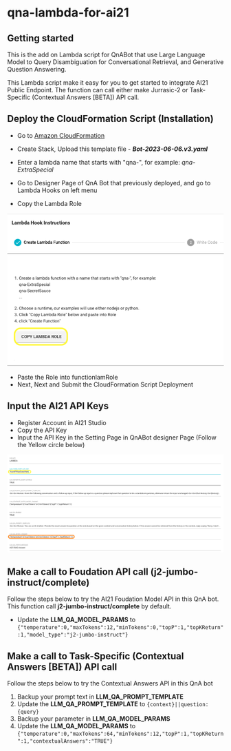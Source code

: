 # qna-lambda-for-ai21



## Getting started

This is the add on Lambda script for QnABot that use Large Language Model to Query Disambiguation for Conversational Retrieval, and Generative Question Answering.

This Lambda script  make it easy for you to get started to integrate AI21 Public Endpoint. The function can call either make Jurrasic-2 or Task-Specific (Contextual Answers [BETA]) API call. 

## Deploy the CloudFormation Script (Installation)

- Go to [Amazon CloudFormation](https://console.aws.amazon.com/cloudformation/) 
- Create Stack, Upload this template file - ***Bot-2023-06-06.v3.yaml***
- Enter a lambda name that starts with "qna-", for example:
_qna-ExtraSpecial_

- Go to Designer Page of QnA Bot that previously deployed, and go to Lambda Hooks on left menu

- Copy the Lambda Role

![Here is an example](./images/lambda_hook.png)

- Paste the Role into functionIamRole
- Next, Next and Submit the CloudFormation Script Deployment

## Input the AI21 API Keys

- Register Account in AI21 Studio
- Copy the API Key
- Input the API Key in the Setting Page in QnABot designer Page (Follow the Yellow circle below)

![Here is an example](./images/settings.png)

## Make a call to Foudation API call (j2-jumbo-instruct/complete)
Follow the steps below to try the AI21 Foudation Model API in this QnA bot. This function call __j2-jumbo-instruct/complete__ by default.
- Update the __LLM_QA_MODEL_PARAMS__  to `{"temperature":0,"maxTokens":12,"minTokens":0,"topP":1,"topKReturn":1,"model_type":"j2-jumbo-instruct"}`


## Make a call to Task-Specific (Contextual Answers [BETA]) API call
Follow the steps below to try the Contextual Answers API in this QnA bot

1. Backup your prompt text in __LLM_QA_PROMPT_TEMPLATE__
2. Update the __LLM_QA_PROMPT_TEMPLATE__ to `{context}||question:{query}`
3. Backup your parameter in __LLM_QA_MODEL_PARAMS__
4. Update the __LLM_QA_MODEL_PARAMS__  to `{"temperature":0,"maxTokens":64,"minTokens":12,"topP":1,"topKReturn":1,"contextualAnswers":"TRUE"}`

